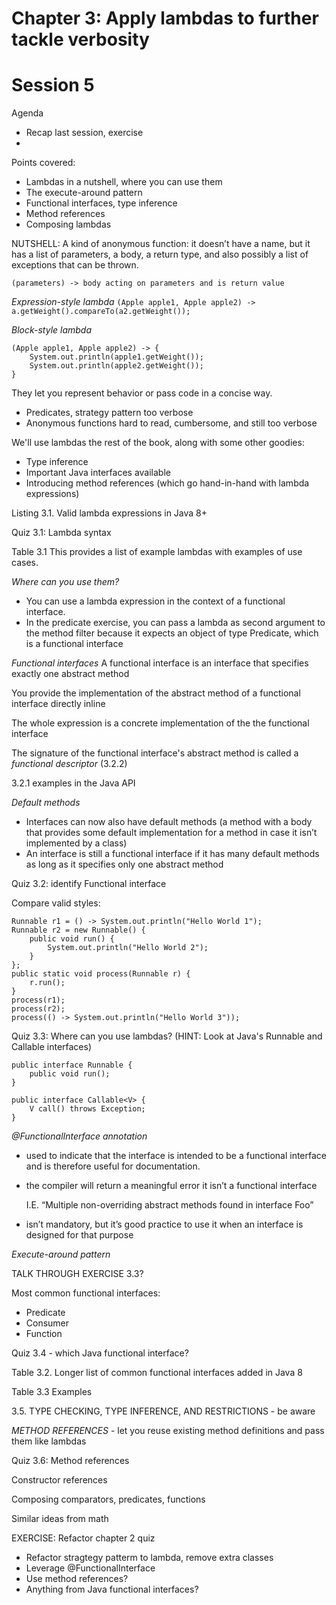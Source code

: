 # Chapter 3: Apply lambdas to further tackle verbosity

# Session 5

Agenda

- Recap last session, exercise
- 

Points covered:

* Lambdas in a nutshell, where you can use them
* The execute-around pattern
* Functional interfaces, type inference
* Method references
* Composing lambdas

NUTSHELL: A kind of anonymous function: it doesn’t have a name, but it has a list of parameters, a body, a return type, and also possibly a list of exceptions that can be thrown.

`(parameters) -> body acting on parameters and is return value`

*Expression-style lambda*
`(Apple apple1, Apple apple2) -> a.getWeight().compareTo(a2.getWeight());`

*Block-style lambda*
```
(Apple apple1, Apple apple2) -> {
    System.out.println(apple1.getWeight());
    System.out.println(apple2.getWeight());
}
``` 

They let you represent behavior or pass code in a concise way.

- Predicates, strategy pattern too verbose
- Anonymous functions hard to read, cumbersome, and still too verbose

We'll use lambdas the rest of the book, along with some other goodies:

- Type inference
- Important Java interfaces available
- Introducing method references (which go hand-in-hand with lambda expressions)

Listing 3.1. Valid lambda expressions in Java 8+

Quiz 3.1: Lambda syntax

Table 3.1 This provides a list of example lambdas with examples of use cases.

*Where can you use them?*
- You can use a lambda expression in the context of a functional interface. 
- In the predicate exercise, you can pass a lambda as second argument to the method filter because it expects an object of type Predicate<T>, which is a functional interface

*Functional interfaces*
A functional interface is an interface that specifies exactly one abstract method

You provide the implementation of the abstract method of a functional interface directly inline

The whole expression is a concrete implementation of the the functional interface

The signature of the functional interface's abstract method is called a *functional descriptor* (3.2.2)

3.2.1 examples in the Java API

*Default methods*
- Interfaces can now also have default methods (a method with a body that provides some default implementation for a method in case it isn’t implemented by a class)
- An interface is still a functional interface if it has many default methods as long as it specifies only one abstract method

Quiz 3.2: identify Functional interface

Compare valid styles: 

```
Runnable r1 = () -> System.out.println("Hello World 1");         
Runnable r2 = new Runnable() {                                   
    public void run() {
        System.out.println("Hello World 2");
    }
};
public static void process(Runnable r) {
    r.run();
}
process(r1);                                                    
process(r2);                                                     
process(() -> System.out.println("Hello World 3"));   
```

Quiz 3.3: Where can you use lambdas? (HINT: Look at Java's Runnable and Callable interfaces)

```
public interface Runnable {
    public void run();
}
```

```
public interface Callable<V> {
    V call() throws Exception;
}
```

*@FunctionalInterface annotation*

- used to indicate that the interface is intended to be a functional interface and is therefore useful for documentation. 
- the compiler will return a meaningful error it isn’t a functional interface
    
    I.E. “Multiple non-overriding abstract methods found in interface Foo” 

- isn’t mandatory, but it’s good practice to use it when an interface is designed for that purpose

*Execute-around pattern*

TALK THROUGH EXERCISE 3.3?

Most common functional interfaces:
- Predicate
- Consumer
- Function

Quiz 3.4 - which Java functional interface?

Table 3.2. Longer list of common functional interfaces added in Java 8

Table 3.3 Examples

3.5. TYPE CHECKING, TYPE INFERENCE, AND RESTRICTIONS - be aware

*METHOD REFERENCES* - let you reuse existing method definitions and pass them like lambdas

Quiz 3.6: Method references

Constructor references

Composing comparators, predicates, functions

Similar ideas from math

EXERCISE: Refactor chapter 2 quiz

- Refactor stragtegy patterm to lambda, remove extra classes
- Leverage @FunctionalInterface
- Use method references?
- Anything from Java functional interfaces?
